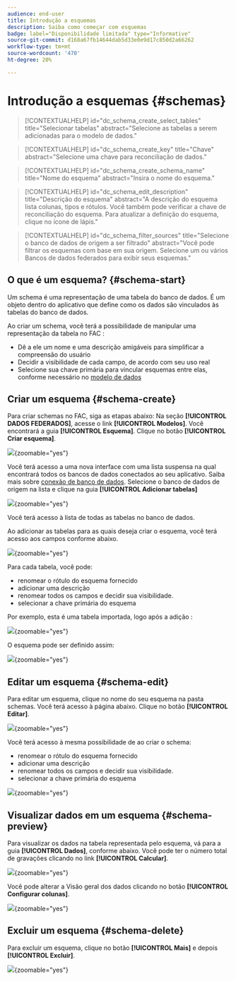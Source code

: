 ```yaml
---
audience: end-user
title: Introdução a esquemas
description: Saiba como começar com esquemas
badge: label="Disponibilidade limitada" type="Informative"
source-git-commit: d168a67fb14644dab5d33e0e9d17c850d2a66262
workflow-type: tm+mt
source-wordcount: '470'
ht-degree: 20%

---
```


# Introdução a esquemas {#schemas}


>[!CONTEXTUALHELP]
>id="dc_schema_create_select_tables"
>title="Selecionar tabelas"
>abstract="Selecione as tabelas a serem adicionadas para o modelo de dados."

>[!CONTEXTUALHELP]
>id="dc_schema_create_key"
>title="Chave"
>abstract="Selecione uma chave para reconciliação de dados."

>[!CONTEXTUALHELP]
>id="dc_schema_create_schema_name"
>title="Nome do esquema"
>abstract="Insira o nome do esquema."


>[!CONTEXTUALHELP]
>id="dc_schema_edit_description"
>title="Descrição do esquema"
>abstract="A descrição do esquema lista colunas, tipos e rótulos. Você também pode verificar a chave de reconciliação do esquema. Para atualizar a definição do esquema, clique no ícone de lápis."

>[!CONTEXTUALHELP]
>id="dc_schema_filter_sources"
>title="Selecione o banco de dados de origem a ser filtrado"
>abstract="Você pode filtrar os esquemas com base em sua origem. Selecione um ou vários Bancos de dados federados para exibir seus esquemas."


## O que é um esquema? {#schema-start}

Um schema é uma representação de uma tabela do banco de dados. É um objeto dentro do aplicativo que define como os dados são vinculados às tabelas do banco de dados.

Ao criar um schema, você terá a possibilidade de manipular uma representação da tabela no FAC :

- Dê a ele um nome e uma descrição amigáveis para simplificar a compreensão do usuário
- Decidir a visibilidade de cada campo, de acordo com seu uso real
- Selecione sua chave primária para vincular esquemas entre elas, conforme necessário no [modelo de dados](../data-management/gs-models.md#data-model-start)

## Criar um esquema {#schema-create}

Para criar schemas no FAC, siga as etapas abaixo:
Na seção **[!UICONTROL DADOS FEDERADOS]**, acesse o link **[!UICONTROL Modelos]**. Você encontrará a guia **[!UICONTROL Esquema]**.
Clique no botão **[!UICONTROL Criar esquema]**.

![](assets/schema_create.png){zoomable="yes"}

Você terá acesso a uma nova interface com uma lista suspensa na qual encontrará
todos os bancos de dados conectados ao seu aplicativo. Saiba mais sobre [conexão de banco de dados](../connections/connections.md#connections-fdb).
Selecione o banco de dados de origem na lista e clique na guia **[!UICONTROL Adicionar tabelas]**

![](assets/schema_tables.png){zoomable="yes"}

Você terá acesso à lista de todas as tabelas no banco de dados.

Ao adicionar as tabelas para as quais deseja criar o esquema, você terá acesso aos campos conforme abaixo.

![](assets/schema_fields.png){zoomable="yes"}

Para cada tabela, você pode:

- renomear o rótulo do esquema fornecido
- adicionar uma descrição
- renomear todos os campos e decidir sua visibilidade.
- selecionar a chave primária do esquema

Por exemplo, esta é uma tabela importada, logo após a adição :

![](assets/schema_lumaorder.png){zoomable="yes"}

O esquema pode ser definido assim:

![](assets/schema_lumaorders.png){zoomable="yes"}

## Editar um esquema {#schema-edit}

Para editar um esquema, clique no nome do seu esquema na pasta schemas. Você terá acesso à página abaixo.
Clique no botão **[!UICONTROL Editar]**.

![](assets/schema_edit.png){zoomable="yes"}

Você terá acesso à mesma possibilidade de ao criar o schema:

- renomear o rótulo do esquema fornecido
- adicionar uma descrição
- renomear todos os campos e decidir sua visibilidade.
- selecionar a chave primária do esquema

![](assets/schema_edit_orders.png){zoomable="yes"}

## Visualizar dados em um esquema {#schema-preview}

Para visualizar os dados na tabela representada pelo esquema, vá para a guia **[!UICONTROL Dados]**, conforme abaixo.
Você pode ter o número total de gravações clicando no link **[!UICONTROL Calcular]**.

![](assets/schema_data.png){zoomable="yes"}

Você pode alterar a Visão geral dos dados clicando no botão **[!UICONTROL Configurar colunas]**.

![](assets/schema_columns.png){zoomable="yes"}

## Excluir um esquema {#schema-delete}

Para excluir um esquema, clique no botão **[!UICONTROL Mais]** e depois **[!UICONTROL Excluir]**.

![](assets/schema_delete.png){zoomable="yes"}
